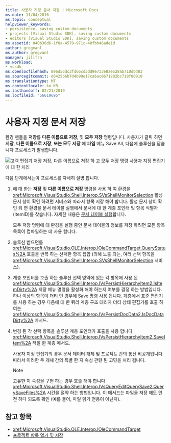 ```yaml
---
title: 사용자 지정 문서 저장 | Microsoft Docs
ms.date: 11/04/2016
ms.topic: conceptual
helpviewer_keywords:
- persistence, saving custom documents
- projects [Visual Studio SDK], saving custom documents
- editors [Visual Studio SDK], saving custom documents
ms.assetid: 040b36d6-1f0a-4579-971c-40fbb46ade1d
author: gregvanl
ms.author: gregvanl
manager: jillfra
ms.workload:
- vssdk
ms.openlocfilehash: 896d56dc3fd66cd3dd9e733e8ae528ab710dbd83
ms.sourcegitcommit: d0425b6b7d4b99e17ca6ac0671282bc718f80910
ms.translationtype: MT
ms.contentlocale: ko-KR
ms.lasthandoff: 02/21/2019
ms.locfileid: "56619695"
---
```

# <a name="saving-a-custom-document"></a>사용자 지정 문서 저장
환경 핸들을 **저장**를 **다른 이름으로 저장**, 및 **모두 저장** 명령입니다. 사용자가 클릭 하면 **저장**, **다른 이름으로 저장**, **또는 모두 저장** 에 **파일** 메뉴 Save All, 다음에 솔루션을 닫습니다 프로세스가 발생합니다.

 ![고객 편집기 저장](../../extensibility/internals/media/private.gif "개인") 저장, 다른 이름으로 저장 하 고 모두 저장 명령 사용자 지정 편집기에 대 한 처리

 다음 단계에서는이 프로세스를 자세히 설명 합니다.

1.  에 대 한는 **저장** 및 **다른 이름으로 저장** 명령을 사용 하 여 환경을 <xref:Microsoft.VisualStudio.Shell.Interop.SVsShellMonitorSelection> 활성 문서 창이 확인 하려면 서비스와 따라서 항목 저장 해야 합니다. 활성 문서 창이 확인 되 면 환경을 문서 테이블 실행에서 문서에 대 한 계층 포인터 및 항목 식별자 (itemID)를 찾습니다. 자세한 내용은 [문서 테이블 실행](../../extensibility/internals/running-document-table.md)합니다.

     모두 저장 명령에 대 환경을 실행 중인 문서 테이블의 정보를 저장 하려면 모든 항목 목록이 컴파일하는 데 사용 합니다.

2.  솔루션 받으면를 <xref:Microsoft.VisualStudio.OLE.Interop.IOleCommandTarget.QueryStatus%2A> 호출을 반복 하는 선택한 항목 집합 (의해 노출 되는, 여러 선택 항목을 <xref:Microsoft.VisualStudio.Shell.Interop.SVsShellMonitorSelection> 서비스).

3.  계층 포인터를 호출 하는 솔루션 선택 영역에 있는 각 항목에 사용 된 <xref:Microsoft.VisualStudio.Shell.Interop.IVsPersistHierarchyItem2.IsItemDirty%2A> 저장 메뉴 명령을 활성화 해야 하는지 여부를 결정 하는 방법입니다. 하나 이상의 항목이 더티 인 경우에 Save 명령 사용 됩니다. 계층에서 표준 편집기를 사용 하는 경우 다음에 대 한 쿼리 계층 구조 대리자 더티 상태 편집기를 호출 하 여는 <xref:Microsoft.VisualStudio.Shell.Interop.IVsPersistDocData2.IsDocDataDirty%2A> 메서드.

4.  변경 된 각 선택 항목을 솔루션 계층 포인터가 호출을 사용 합니다 <xref:Microsoft.VisualStudio.Shell.Interop.IVsPersistHierarchyItem2.SaveItem%2A> 적절 한 계층 메서드.

     사용자 지정 편집기의 경우 문서 데이터 개체 및 프로젝트 간의 통신 비공개입니다. 따라서 이러한 두 개체 간의 특별 한 지 속성 관련 된 고민을 처리 됩니다.

    > [!NOTE]
    >  고유한 지 속성을 구현 하는 경우 호출 해야 합니다 <xref:Microsoft.VisualStudio.Shell.Interop.IVsQueryEditQuerySave2.QuerySaveFiles%2A> 시간을 절약 하는 방법입니다. 이 메서드는 파일을 저장 해도 안전 하다 되도록 확인 (예를 들어, 파일 읽기 전용이 아닌지).

## <a name="see-also"></a>참고 항목
- <xref:Microsoft.VisualStudio.OLE.Interop.IOleCommandTarget>
- [프로젝트 항목 열기 및 저장](../../extensibility/internals/opening-and-saving-project-items.md)